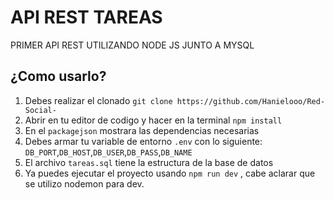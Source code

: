# API REST TAREAS
PRIMER API REST UTILIZANDO NODE JS JUNTO A MYSQL

## ¿Como usarlo?
1. Debes realizar el clonado `git clone
https://github.com/Hanielooo/Red-Social-`
2. Abrir en tu editor de codigo y hacer en la terminal `npm install`
3. En el `packagejson` mostrara las dependencias necesarias
4. Debes armar tu variable de entorno `.env`  con lo siguiente: 
	`DB_PORT`,`DB_HOST`,`DB_USER`,`DB_PASS`,`DB_NAME`
5. El archivo `tareas.sql` tiene la estructura de la base de datos
6. Ya puedes ejecutar el proyecto usando `npm run dev` , cabe aclarar que se utilizo nodemon para dev.
